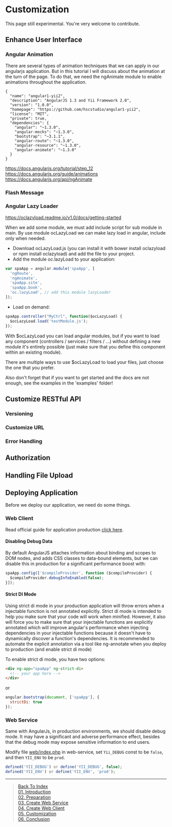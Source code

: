 # Customization

This page still experimental. You're very welcome to contribute.

## Enhance User Interface

### Angular Animation
There are several types of animation techniques that we can apply in our angularjs application. But in this tutorial I will discuss about the animation at the turn of the page. To do that, we need the ngAnimate module to enable animations throughout the application.

```
{
  "name": "angular1-yii2",
  "description": "AngularJS 1.3 and Yii Framework 2.0",
  "version": "1.0.0",
  "homepage": "https://github.com/hscstudio/angular1-yii2",
  "license": "MIT",
  "private": true,
  "dependencies": {
    "angular": "~1.3.0",
    "angular-mocks": "~1.3.0",
    "bootstrap": "~3.1.1",
    "angular-route": "~1.3.0",
    "angular-resource": "~1.3.0",
    "angular-animate": "~1.3.0"
  }
}
```
https://docs.angularjs.org/tutorial/step_12<br>
https://docs.angularjs.org/guide/animations<br>
https://docs.angularjs.org/api/ngAnimate<br>

### Flash Message

### Angular Lazy Loader
https://oclazyload.readme.io/v1.0/docs/getting-started

When we add some module, we must add include script for sub module in main. By use module ocLazyLoad we can make lazy load in angular, include only when needed.

- Download ocLazyLoad.js (you can install it with bower install oclazyload or npm install oclazyload) and add the file to your project.
- Add the module oc.lazyLoad to your application:
```js
var spaApp = angular.module('spaApp', [
  'ngRoute',
  'ngAnimate',
  'spaApp.site',
  'spaApp.book',
  'oc.lazyLoad', // add this module lazyLoader
]);
```
- Load on demand:
```js
spaApp.controller("MyCtrl", function($ocLazyLoad) {
  $ocLazyLoad.load('testModule.js');
});
```
With $ocLazyLoad you can load angular modules, but if you want to load any component (controllers / services / filters / ...) without defining a new module it's entirely possible (just make sure that you define this component within an existing module).

There are multiple ways to use $ocLazyLoad to load your files, just choose the one that you prefer.

Also don't forget that if you want to get started and the docs are not enough, see the examples in the 'examples' folder!

## Customize RESTful API

### Versioning

### Customize URL

### Error Handling

## Authorization

## Handling File Upload

## Deploying Application
Before we deploy our application, we need do some things.

### Web Client
Read official guide for application production [click here](https://docs.angularjs.org/guide/production).
#### Disabling Debug Data
By default AngularJS attaches information about binding and scopes to DOM nodes, and adds CSS classes to data-bound elements, but we can disable this in production for a significant performance boost with:
```js
spaApp.config(['$compileProvider', function ($compileProvider) {
  $compileProvider.debugInfoEnabled(false);
}]);
```
#### Strict DI Mode
Using strict di mode in your production application will throw errors when a injectable function is not annotated explicitly. Strict di mode is intended to help you make sure that your code will work when minified. However, it also will force you to make sure that your injectable functions are explicitly annotated which will improve angular's performance when injecting dependencies in your injectable functions because it doesn't have to dynamically discover a function's dependencies. It is recommended to automate the explicit annotation via a tool like ng-annotate when you deploy to production (and enable strict di mode)

To enable strict di mode, you have two options:
```html
<div ng-app="spaApp" ng-strict-di>
  <!-- your app here -->
</div>
```
or
```js
angular.bootstrap(document, ['spaApp'], {
  strictDi: true
});
```

#### 
### Web Service
Same with AngularJs, in production environments, we should disable debug mode. It may have a significant and adverse performance effect, besides that the debug mode may expose sensitive information to end users.

Modify file [web/index.php](../web-service/web/index.php) in web-service, set `Yii_DEBUG` const to be `false`, and then `YII_ENV` to be `prod`.
```php
defined('YII_DEBUG') or define('YII_DEBUG', false);
defined('YII_ENV') or define('YII_ENV', 'prod');
```

---

> [Back To Index](index.md) <br>
> [01. Introduction](01-introduction.md) <br> 
> [02. Preparation](02-preparation.md) <br>
> [03. Create Web Service](03-create-web-service.md) <br>
> [04. Create Web Client](04-create-web-client.md) <br>
> [05. Customization](05-customization.md) <br>
> [06. Conclusion](06-conclusion.md) <br>
